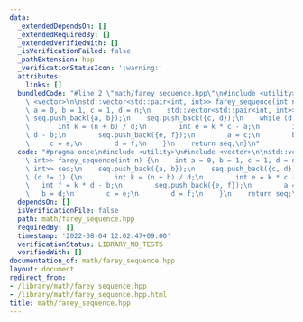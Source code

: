 ```yaml
---
data:
  _extendedDependsOn: []
  _extendedRequiredBy: []
  _extendedVerifiedWith: []
  _isVerificationFailed: false
  _pathExtension: hpp
  _verificationStatusIcon: ':warning:'
  attributes:
    links: []
  bundledCode: "#line 2 \"math/farey_sequence.hpp\"\n#include <utility>\n#include\
    \ <vector>\n\nstd::vector<std::pair<int, int>> farey_sequence(int n) {\n    int\
    \ a = 0, b = 1, c = 1, d = n;\n    std::vector<std::pair<int, int>> seq;\n   \
    \ seq.push_back({a, b});\n    seq.push_back({c, d});\n    while (d != 1) {\n \
    \       int k = (n + b) / d;\n        int e = k * c - a;\n        int f = k *\
    \ d - b;\n        seq.push_back({e, f});\n        a = c;\n        b = d;\n   \
    \     c = e;\n        d = f;\n    }\n    return seq;\n}\n"
  code: "#pragma once\n#include <utility>\n#include <vector>\n\nstd::vector<std::pair<int,\
    \ int>> farey_sequence(int n) {\n    int a = 0, b = 1, c = 1, d = n;\n    std::vector<std::pair<int,\
    \ int>> seq;\n    seq.push_back({a, b});\n    seq.push_back({c, d});\n    while\
    \ (d != 1) {\n        int k = (n + b) / d;\n        int e = k * c - a;\n     \
    \   int f = k * d - b;\n        seq.push_back({e, f});\n        a = c;\n     \
    \   b = d;\n        c = e;\n        d = f;\n    }\n    return seq;\n}"
  dependsOn: []
  isVerificationFile: false
  path: math/farey_sequence.hpp
  requiredBy: []
  timestamp: '2022-08-04 12:02:47+09:00'
  verificationStatus: LIBRARY_NO_TESTS
  verifiedWith: []
documentation_of: math/farey_sequence.hpp
layout: document
redirect_from:
- /library/math/farey_sequence.hpp
- /library/math/farey_sequence.hpp.html
title: math/farey_sequence.hpp
---
```

